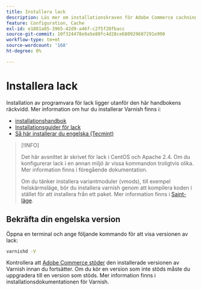 ```yaml
---
title: Installera lack
description: Läs mer om installationskraven för Adobe Commerce cachning. Upptäck installationsresurser och riktlinjer för konfiguration.
feature: Configuration, Cache
exl-id: e1881a85-3965-42d9-a46f-c2f5f20fbacc
source-git-commit: 10f324478e9a5e80fc4d28ce680929687291e990
workflow-type: tm+mt
source-wordcount: '168'
ht-degree: 0%

---
```


# Installera lack

Installation av programvara för lack ligger utanför den här handbokens räckvidd. Mer information om hur du installerar Varnish finns i:

- [installationshandbok](https://www.varnish-software.com/developers/tutorials/installing-varnish-ubuntu/)
- [Installationsguider för lack](https://www.varnish-cache.org/docs)
- [Så här installerar du engelska (Tecmint)](https://www.tecmint.com/install-varnish-cache-web-accelerator/)

>[!INFO]
>
>Det här avsnittet är skrivet för lack i CentOS och Apache 2.4. Om du konfigurerar lack i en annan miljö är vissa kommandon troligtvis olika. Mer information finns i föregående dokumentation.
>
>Om du tänker installera variantmoduler (vmods), till exempel helskärmsläge, bör du installera varnish genom att kompilera koden i stället för att installera från ett paket. Mer information finns i [Saint-läge](config-varnish-advanced.md#saint-mode).

## Bekräfta din engelska version

Öppna en terminal och ange följande kommando för att visa versionen av lack:

```bash
varnishd -V
```

Kontrollera att [Adobe Commerce stöder](../../installation/system-requirements.md) den installerade versionen av Varnish innan du fortsätter. Om du kör en version som inte stöds måste du uppgradera till en version som stöds. Mer information finns i installationsdokumentationen för Varnish.
